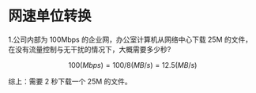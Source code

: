 # 网速单位转换

1.公司内部为 100Mbps 的企业网，办公室计算机从网络中心下载 25M 的文件，在没有流量控制与无干扰的情况下，大概需要多少秒?

```math
100(Mbps)=100/8(MB/s)=12.5(MB/s)
```

综上：需要 2 秒下载一个 25M 的文件。
